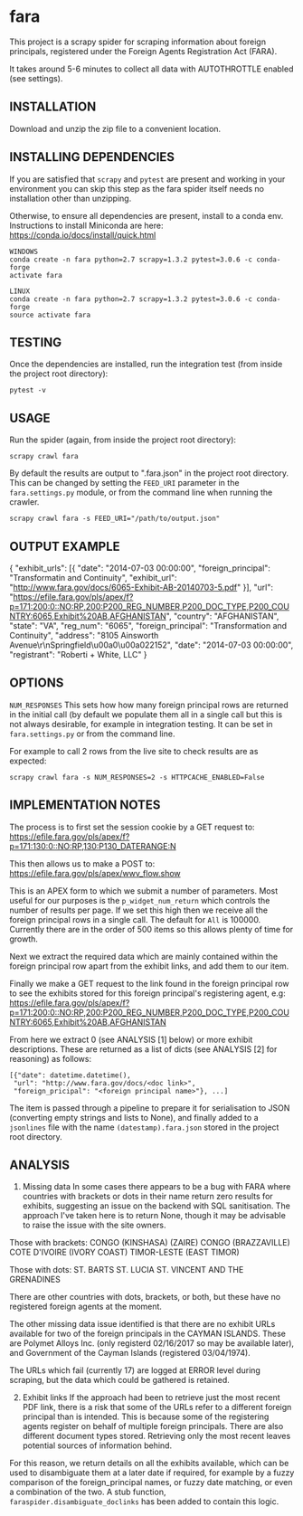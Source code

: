 fara
====

This project is a scrapy spider for scraping information about foreign
principals, registered under the Foreign Agents Registration Act (FARA).

It takes around 5-6 minutes to collect all data with AUTOTHROTTLE enabled (see
settings).


INSTALLATION
------------
Download and unzip the zip file to a convenient location.


INSTALLING DEPENDENCIES
-----------------------
If you are satisfied that `scrapy` and `pytest` are present and working in your
environment you can skip this step as the fara spider itself needs no
installation other than unzipping.

Otherwise, to ensure all dependencies are present, install to a conda env.
Instructions to install Miniconda are here: https://conda.io/docs/install/quick.html

    WINDOWS
    conda create -n fara python=2.7 scrapy=1.3.2 pytest=3.0.6 -c conda-forge
    activate fara

    LINUX
    conda create -n fara python=2.7 scrapy=1.3.2 pytest=3.0.6 -c conda-forge
	source activate fara


TESTING
-------
Once the dependencies are installed, run the integration test (from inside the
project root directory):

    pytest -v


USAGE
-----
Run the spider (again, from inside the project root directory):

    scrapy crawl fara

By default the results are output to "<datestamp>.fara.json" in the project root 
directory. This can be changed by setting the `FEED_URI` parameter in the
`fara.settings.py` module, or from the command line when running the crawler.

    scrapy crawl fara -s FEED_URI="/path/to/output.json"


OUTPUT EXAMPLE
--------------
{
    "exhibit_urls": [{
        "date": "2014-07-03 00:00:00",
        "foreign_principal": "Transformatin and Continuity",
        "exhibit_url": "http://www.fara.gov/docs/6065-Exhibit-AB-20140703-5.pdf"
    }],
    "url": "https://efile.fara.gov/pls/apex/f?p=171:200:0::NO:RP,200:P200_REG_NUMBER,P200_DOC_TYPE,P200_COUNTRY:6065,Exhibit%20AB,AFGHANISTAN",
    "country": "AFGHANISTAN",
    "state": "VA",
    "reg_num": "6065",
    "foreign_principal": "Transformation and Continuity",
    "address": "8105 Ainsworth Avenue\r\nSpringfield\u00a0\u00a022152",
    "date": "2014-07-03 00:00:00",
    "registrant": "Roberti + White, LLC"
}


OPTIONS
-------
`NUM_RESPONSES`
This sets how how many foreign principal rows are returned in the initial call
(by default we populate them all in a single call but this is not always
desirable, for example in integration testing. It can be set in
`fara.settings.py` or from the command line.

For example to call 2 rows from the live site to check results are as expected:

    scrapy crawl fara -s NUM_RESPONSES=2 -s HTTPCACHE_ENABLED=False


IMPLEMENTATION NOTES
--------------------
The process is to first set the session cookie by a GET request to:
	https://efile.fara.gov/pls/apex/f?p=171:130:0::NO:RP,130:P130_DATERANGE:N

This then allows us to make a POST to:
	https://efile.fara.gov/pls/apex/wwv_flow.show

This is an APEX form to which we submit a number of parameters. Most useful for
our purposes is the `p_widget_num_return` which controls the number of results
per page. If we set this high then we receive all the foreign principal rows in
a single call. The default for `All` is 100000. Currently there are in the
order of 500 items so this allows plenty of time for growth.

Next we extract the required data which are mainly contained within the foreign
principal row apart from the exhibit links, and add them to our item.

Finally we make a GET request to the link found in the foreign principal row to
see the exhibits stored for this foreign principal's registering agent, e.g:
	https://efile.fara.gov/pls/apex/f?p=171:200:0::NO:RP,200:P200_REG_NUMBER,P200_DOC_TYPE,P200_COUNTRY:6065,Exhibit%20AB,AFGHANISTAN

From here we extract 0 (see ANALYSIS [1] below) or more exhibit descriptions.
These are returned as a list of dicts (see ANALYSIS [2] for reasoning) as
follows:

    [{"date": datetime.datetime(), 
     "url": "http://www.fara.gov/docs/<doc link>",
     "foreign_pricipal": "<foreign principal name>"}, ...]

The item is passed through a pipeline to prepare it for serialisation to JSON 
(converting empty strings and lists to None), and finally added to a `jsonlines`
file with the name `(datestamp).fara.json` stored in the project root directory.


ANALYSIS
--------
1) Missing data
In some cases there appears to be a bug with FARA where countries with brackets
or dots in their name return zero results for exhibits, suggesting an issue on
the backend with SQL sanitisation. The approach I've taken here is to return
None, though it may be advisable to raise the issue with the site owners.

Those with brackets:
	CONGO (KINSHASA) (ZAIRE)
	CONGO (BRAZZAVILLE)
	COTE D'IVOIRE (IVORY COAST)
	TIMOR-LESTE (EAST TIMOR)

Those with dots:
	ST. BARTS
	ST. LUCIA
	ST. VINCENT AND THE GRENADINES

There are other countries with dots, brackets, or both, but these have no
registered foreign agents at the moment.

The other missing data issue identified is that there are no exhibit URLs 
available for two of the foreign principals in the CAYMAN ISLANDS. These are
Polymet Alloys Inc. (only registerd 02/16/2017 so may be available later),
and Government of the Cayman Islands (registered 03/04/1974).

The URLs which fail (currently 17) are logged at ERROR level during scraping,
but the data which could be gathered is retained.

2) Exhibit links
If the approach had been to retrieve just the most recent PDF link, there is a
risk that some of the URLs refer to a different foreign principal than is
intended. This is because some of the registering agents register on behalf of
multiple foreign principals. There are also different document types stored.
Retrieving only the most recent leaves potential sources of information behind.

For this reason, we return details on all the exhibits available, which can be
used to disambiguate them at a later date if required, for example by a fuzzy
comparison of the foreign_principal names, or fuzzy date matching, or even a
combination of the two. A stub function, `faraspider.disambiguate_doclinks` has
been added to contain this logic.
